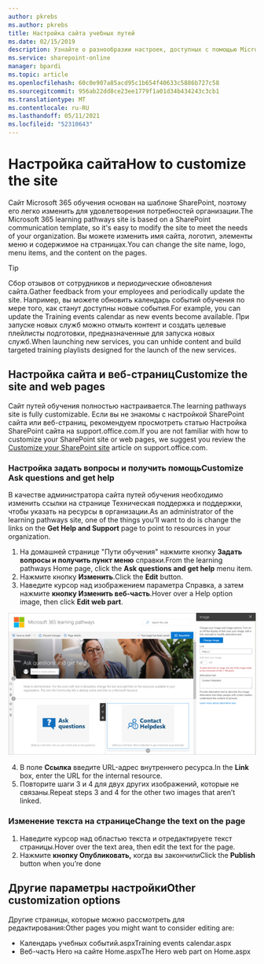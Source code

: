 ```yaml
---
author: pkrebs
ms.author: pkrebs
title: Настройка сайта учебных путей
ms.date: 02/15/2019
description: Узнайте о разнообразии настроек, доступных с помощью Microsoft 365 путей обучения
ms.service: sharepoint-online
manager: bpardi
ms.topic: article
ms.openlocfilehash: 60c0e907a85acd95c1b654f40633c5886b727c58
ms.sourcegitcommit: 956ab22dd8ce23ee1779f1a01d34b434243c3cb1
ms.translationtype: MT
ms.contentlocale: ru-RU
ms.lasthandoff: 05/11/2021
ms.locfileid: "52310643"
---
```

# <a name="how-to-customize-the-site"></a><span data-ttu-id="34219-103">Настройка сайта</span><span class="sxs-lookup"><span data-stu-id="34219-103">How to customize the site</span></span>

<span data-ttu-id="34219-104">Сайт Microsoft 365 обучения основан на шаблоне SharePoint, поэтому его легко изменить для удовлетворения потребностей организации.</span><span class="sxs-lookup"><span data-stu-id="34219-104">The Microsoft 365 learning pathways site is based on a SharePoint communication template, so it's easy to modify the site to meet the needs of your organization.</span></span> <span data-ttu-id="34219-105">Вы можете изменить имя сайта, логотип, элементы меню и содержимое на страницах.</span><span class="sxs-lookup"><span data-stu-id="34219-105">You can change the site name, logo, menu items, and the content on the pages.</span></span> 

> [!TIP]
> <span data-ttu-id="34219-106">Сбор отзывов от сотрудников и периодические обновления сайта.</span><span class="sxs-lookup"><span data-stu-id="34219-106">Gather feedback from your employees and periodically update the site.</span></span> <span data-ttu-id="34219-107">Например, вы можете обновить календарь событий обучения по мере того, как станут доступны новые события.</span><span class="sxs-lookup"><span data-stu-id="34219-107">For example, you can update the Training events calendar as new events become available.</span></span> <span data-ttu-id="34219-108">При запуске новых служб можно отмыть контент и создать целевые плейлисты подготовки, предназначенные для запуска новых служб.</span><span class="sxs-lookup"><span data-stu-id="34219-108">When launching new services, you can unhide content and build targeted training playlists designed for the launch of the new services.</span></span> 

## <a name="customize-the-site-and-web-pages"></a><span data-ttu-id="34219-109">Настройка сайта и веб-страниц</span><span class="sxs-lookup"><span data-stu-id="34219-109">Customize the site and web pages</span></span>

<span data-ttu-id="34219-110">Сайт путей обучения полностью настраивается.</span><span class="sxs-lookup"><span data-stu-id="34219-110">The learning pathways site is fully customizable.</span></span> <span data-ttu-id="34219-111">Если вы не знакомы с настройкой SharePoint сайта или веб-страниц, рекомендуем [](https://support.office.com/article/customize-your-sharepoint-site-320b43e5-b047-4fda-8381-f61e8ac7f59b) просмотреть статью Настройка SharePoint сайта на support.office.com.</span><span class="sxs-lookup"><span data-stu-id="34219-111">If you are not familiar with how to customize your SharePoint site or web pages, we suggest you review the [Customize your SharePoint site](https://support.office.com/article/customize-your-sharepoint-site-320b43e5-b047-4fda-8381-f61e8ac7f59b) article on support.office.com.</span></span> 

### <a name="customize-ask-questions-and-get-help"></a><span data-ttu-id="34219-112">Настройка задать вопросы и получить помощь</span><span class="sxs-lookup"><span data-stu-id="34219-112">Customize Ask questions and get help</span></span>

<span data-ttu-id="34219-113">В качестве администратора сайта путей обучения необходимо изменить ссылки на странице Техническая поддержка  и поддержки, чтобы указать на ресурсы в организации.</span><span class="sxs-lookup"><span data-stu-id="34219-113">As an administrator of the learning pathways site, one of the things you’ll want to do is change the links on the **Get Help and Support** page to point to resources in your organization.</span></span> 

1.  <span data-ttu-id="34219-114">На домашней странице "Пути обучения" нажмите кнопку **Задать вопросы и получить пункт меню** справки.</span><span class="sxs-lookup"><span data-stu-id="34219-114">From the learning pathways Home page, click the **Ask questions and get help** menu item.</span></span>
2.  <span data-ttu-id="34219-115">Нажмите кнопку **Изменить**.</span><span class="sxs-lookup"><span data-stu-id="34219-115">Click the **Edit** button.</span></span>
3.  <span data-ttu-id="34219-116">Наведите курсор над изображением параметра Справка, а затем нажмите **кнопку Изменить веб-часть**.</span><span class="sxs-lookup"><span data-stu-id="34219-116">Hover over a Help option image, then click **Edit web part**.</span></span>

![cg-edithelp.png](media/cg-edithelp.png)

4.  <span data-ttu-id="34219-118">В поле **Ссылка** введите URL-адрес внутреннего ресурса.</span><span class="sxs-lookup"><span data-stu-id="34219-118">In the **Link** box, enter the URL for the internal resource.</span></span> 
5.  <span data-ttu-id="34219-119">Повторите шаги 3 и 4 для двух других изображений, которые не связаны.</span><span class="sxs-lookup"><span data-stu-id="34219-119">Repeat steps 3 and 4 for the other two images that aren’t linked.</span></span>

### <a name="change-the-text-on-the-page"></a><span data-ttu-id="34219-120">Изменение текста на странице</span><span class="sxs-lookup"><span data-stu-id="34219-120">Change the text on the page</span></span>

1. <span data-ttu-id="34219-121">Наведите курсор над областью текста и отредактируете текст страницы.</span><span class="sxs-lookup"><span data-stu-id="34219-121">Hover over the text area, then edit the text for the page.</span></span> 
2. <span data-ttu-id="34219-122">Нажмите **кнопку Опубликовать,** когда вы закончили</span><span class="sxs-lookup"><span data-stu-id="34219-122">Click the **Publish** button when you’re done</span></span>

## <a name="other-customization-options"></a><span data-ttu-id="34219-123">Другие параметры настройки</span><span class="sxs-lookup"><span data-stu-id="34219-123">Other customization options</span></span>
<span data-ttu-id="34219-124">Другие страницы, которые можно рассмотреть для редактирования:</span><span class="sxs-lookup"><span data-stu-id="34219-124">Other pages you might want to consider editing are:</span></span>

- <span data-ttu-id="34219-125">Календарь учебных событий.aspx</span><span class="sxs-lookup"><span data-stu-id="34219-125">Training events calendar.aspx</span></span>
- <span data-ttu-id="34219-126">Веб-часть Hero на сайте Home.aspx</span><span class="sxs-lookup"><span data-stu-id="34219-126">The Hero web part on Home.aspx</span></span>

